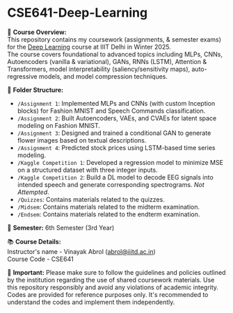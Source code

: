 # CSE641-Deep-Learning

📘 **Course Overview:** <br>
This repository contains my coursework (assignments, &amp; semester exams) for the [Deep Learning](https://techtree.iiitd.edu.in/viewDescription/filename?=ECE553) course at IIIT Delhi in Winter 2025. <br>
The course covers foundational to advanced topics including MLPs, CNNs, Autoencoders (vanilla & variational), GANs, RNNs (LSTM), Attention & Transformers, model interpretability (saliency/sensitivity maps), auto-regressive models, and model compression techniques.

📂 **Folder Structure:**
- `/Assignment 1`: Implemented MLPs and CNNs (with custom Inception blocks) for Fashion MNIST and Speech Commands classification.
- `/Assignment 2`: Built Autoencoders, VAEs, and CVAEs for latent space modeling on Fashion MNIST.
- `/Assignment 3`: Designed and trained a conditional GAN to generate flower images based on textual descriptions.
- `/Assignment 4`: Predicted stock prices using LSTM-based time series modeling.
- `/Kaggle Competition 1`: Developed a regression model to minimize MSE on a structured dataset with three integer inputs.
- `/Kaggle Competition 2`: Build a DL model to decode EEG signals into intended speech and generate corresponding spectrograms. <i>Not Attempted</i>.
- `/Quizzes`: Contains materials related to the quizzes.
- `/Midsem`: Contains materials related to the midterm examination.
- `/Endsem`: Contains materials related to the endterm examination.

📅 **Semester:**
6th Semester (3rd Year)

📚 **Course Details:** <br>
Instructor's name - Vinayak Abrol (abrol@iiitd.ac.in) <br>
Course Code - CSE641

📌 **Important:**
Please make sure to follow the guidelines and policies outlined by the institution regarding the use of shared coursework materials. Use this repository responsibly and avoid any violations of academic integrity. Codes are provided for reference purposes only. It's recommended to understand the codes and implement them independently.
